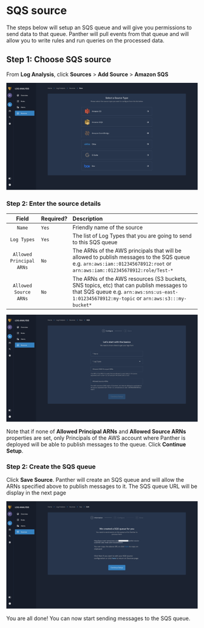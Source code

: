 # SQS source

The steps below will setup an SQS queue and will give you permissions to send data to that queue. Panther will pull events from that queue and will allow you to write rules and run queries on the processed data.

## Step 1: Choose SQS source

From **Log Analysis**, click **Sources** &gt; **Add Source** &gt; **Amazon SQS**

![](../../.gitbook/assets/sqs-page1%20%2859%29.png)

### Step 2: Enter the source details

| Field | Required? | Description |
| :---: | :--- | :--- |
| `Name` | `Yes` | Friendly name of the source |
| `Log Types` | `Yes` | The list of Log Types that you are going to send to this SQS queue |
| `Allowed Principal ARNs` | `No` | The ARNs of the AWS principals that will be allowed to publish messages to the SQS queue e.g. `arn:aws:iam::012345678912:root` or `arn:aws:iam::012345678912:role/Test-*` |
| `Allowed Source ARNs` | `No` | The ARNs of the AWS resources \(S3 buckets, SNS topics, etc\) that can publish messages to that SQS queue e.g. `arn:aws:sns:us-east-1:012345678912:my-topic` or `arn:aws:s3:::my-bucket*` |

![](../../.gitbook/assets/sqs-page2%20%285%29%20%285%29%20%284%29.png)

Note that if none of **Allowed Principal ARNs** and **Allowed Source ARNs** properties are set, only Principals of the AWS account where Panther is deployed will be able to publish messages to the queue. Click **Continue Setup**.

### Step 2: Create the SQS queue

Click **Save Source**. Panther will create an SQS queue and will allow the ARNs specified above to publish messages to it. The SQS queue URL will be display in the next page

![](../../.gitbook/assets/sqs-page3%20%285%29%20%285%29.png)

You are all done! You can now start sending messages to the SQS queue.

